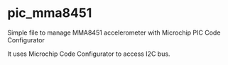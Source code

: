 # pic_mma8451
Simple file to manage MMA8451 accelerometer with Microchip PIC Code Configurator

It uses Microchip Code Configurator to access I2C bus.
